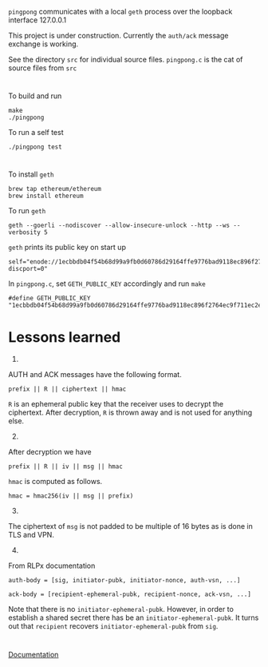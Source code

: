 `pingpong` communicates with a local `geth` process over the loopback interface 127.0.0.1

This project is under construction.
Currently the `auth/ack` message exchange is working.

See the directory `src` for individual source files.
`pingpong.c` is the cat of source files from `src`

#

To build and run

```
make
./pingpong
```

To run a self test

```
./pingpong test
```

#

To install `geth`

```
brew tap ethereum/ethereum
brew install ethereum
```

To run `geth`

```
geth --goerli --nodiscover --allow-insecure-unlock --http --ws --verbosity 5
```

`geth` prints its public key on start up

```
self="enode://1ecbbdb04f54b68d99a9fb0d60786d29164ffe9776bad9118ec896f2764ec9f711ec2e6f8e0e21c1f0f9abe4515c45949e6bf776d84b54d08f7c32de60e8c480@127.0.0.1:30303?discport=0"
```

In `pingpong.c`, set `GETH_PUBLIC_KEY` accordingly and run `make`

```
#define GETH_PUBLIC_KEY "1ecbbdb04f54b68d99a9fb0d60786d29164ffe9776bad9118ec896f2764ec9f711ec2e6f8e0e21c1f0f9abe4515c45949e6bf776d84b54d08f7c32de60e8c480"
```

# Lessons learned

1.
AUTH and ACK messages have the following format.

```
prefix || R || ciphertext || hmac
```

`R` is an ephemeral public key that the receiver uses to decrypt the ciphertext.
After decryption, `R` is thrown away and is not used for anything else.

2.
After decryption we have

```
prefix || R || iv || msg || hmac
```

`hmac` is computed as follows.

```
hmac = hmac256(iv || msg || prefix)
```

3.
The ciphertext of `msg` is not padded to be multiple of 16 bytes as is done in TLS and VPN.

4.
From RLPx documentation

```
auth-body = [sig, initiator-pubk, initiator-nonce, auth-vsn, ...]

ack-body = [recipient-ephemeral-pubk, recipient-nonce, ack-vsn, ...]
```

Note that there is no `initiator-ephemeral-pubk`.
However, in order to establish a shared secret there has be an `initiator-ephemeral-pubk`.
It turns out that `recipient` recovers `initiator-ephemeral-pubk` from `sig`.

#

[Documentation](https://georgeweigt.github.io/pingpong.pdf)
